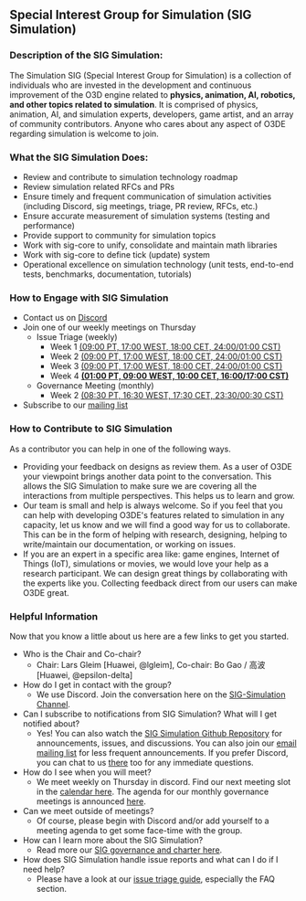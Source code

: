## Special Interest Group for Simulation (SIG Simulation)

### Description of the SIG Simulation:
The Simulation SIG (Special Interest Group for Simulation) is a collection of individuals who are invested in the development and continuous improvement of the O3D engine related to **physics, animation, AI, robotics, and other topics related to simulation**. It is comprised of physics, animation, AI, and simulation experts, developers, game artist, and an array of community contributors. Anyone who cares about any aspect of O3DE regarding simulation is welcome to join.

### What the SIG Simulation Does:
- Review and contribute to simulation technology roadmap
- Review simulation related RFCs and PRs
- Ensure timely and frequent communication of simulation activities (including Discord, sig meetings, triage, PR review, RFCs, etc.)
- Ensure accurate measurement of simulation systems (testing and performance)
- Provide support to community for simulation topics
- Work with sig-core to unify, consolidate and maintain math libraries
- Work with sig-core to define tick (update) system
- Operational excellence on simulation technology (unit tests, end-to-end tests, benchmarks, documentation, tutorials)

### How to Engage with SIG Simulation
- Contact us on [Discord](https://discord.gg/6nSYcUBaR3)
- Join one of our weekly meetings on Thursday
    - Issue Triage (weekly)
      - Week 1 [(09:00 PT, 17:00 WEST, 18:00 CET, 24:00/01:00 CST)](https://lists.o3de.org/g/o3de-calendar/viewevent?repeatid=44842&eventid=1557331&calstart=2022-07-07)
      - Week 2 [(09:00 PT, 17:00 WEST, 18:00 CET, 24:00/01:00 CST)](https://lists.o3de.org/g/o3de-calendar/viewevent?repeatid=44841&eventid=1557330&calstart=2022-07-14)
      - Week 3 [(09:00 PT, 17:00 WEST, 18:00 CET, 24:00/01:00 CST)](https://lists.o3de.org/g/o3de-calendar/viewevent?repeatid=44844&eventid=1557334&calstart=2022-06-23)
      - Week 4 **[(01:00 PT, 09:00 WEST, 10:00 CET, 16:00/17:00 CST)](https://lists.o3de.org/g/o3de-calendar/viewevent?repeatid=44843&eventid=1557333&calstart=2022-06-30)**
    - Governance Meeting (monthly) 
      - Week 2 [(08:30 PT, 16:30 WEST, 17:30 CET, 23:30/00:30 CST)](https://lists.o3de.org/g/o3de-calendar/viewevent?repeatid=44250&eventid=1557329&calstart=2022-07-14)
- Subscribe to our [mailing list](https://lists.o3de.org/g/sig-simulation/join)


### How to Contribute to SIG Simulation

As a contributor you can help in one of the following ways.
- Providing your feedback on designs as review them. As a user of O3DE your viewpoint brings another data point to the conversation. This allows the SIG Simulation to make sure we are covering all the interactions from multiple perspectives. This helps us to learn and grow.
- Our team is small and help is always welcome. So if you feel that you can help with developing O3DE's features related to simulation in any capacity, let us know and we will find a good way for us to collaborate. This can be in the form of helping with research, designing, helping to write/maintain our documentation, or working on issues.
- If you are an expert in a specific area like: game engines, Internet of Things (IoT), simulations or movies, we would love your help as a research participant. We can design great things by collaborating with the experts like you. Collecting feedback direct from our users can make O3DE great.

### Helpful Information
Now that you know a little about us here are a few links to get you started.
- Who is the Chair and Co-chair?
  - Chair: Lars Gleim [Huawei, @lgleim], Co-chair: Bo Gao / 高波 [Huawei, @epsilon-delta]
- How do I get in contact with the group?
  - We use Discord. Join the conversation here on the [SIG-Simulation Channel](https://discord.gg/6nSYcUBaR3).
- Can I subscribe to notifications from SIG Simulation? What will I get notified about?
  - Yes! You can also watch the [SIG Simulation Github Repository](https://github.com/o3de/sig-simulation/subscription) for announcements, issues, and discussions. You can also join our [email mailing list](https://lists.o3de.org/g/sig-simulation) for less frequent announcements. If you prefer Discord, you can chat to us [there](https://discord.gg/6nSYcUBaR3) too for any immediate questions. 
- How do I see when you will meet?
  - We meet weekly on Thursday in discord. Find our next meeting slot in the [calendar here](https://lists.o3de.org/g/o3de-calendar/calendar#). The agenda for our monthly governance meetings is announced [here](https://github.com/o3de/sig-Simulation/issues).
- Can we meet outside of meetings?
  - Of course, please begin with Discord and/or add yourself to a meeting agenda to get some face-time with the group.
- How can I learn more about the SIG Simulation?
  - Read more our [SIG governance and charter here](https://github.com/o3de/sig-simulation/tree/main/governance).
- How does SIG Simulation handle issue reports and what can I do if I need help?
  - Please have a look at our [issue triage guide](rfcs/Issue_Triage_Guide.md), especially the FAQ section.
